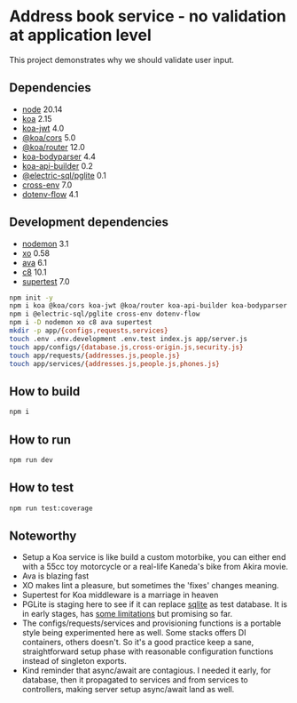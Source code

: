 # Address book service - no validation at application level

This project demonstrates why we should validate user input.

## Dependencies

- [node][node] 20.14
- [koa][koa] 2.15
- [koa-jwt][koa-jwt] 4.0
- [@koa/cors][koa-cors] 5.0
- [@koa/router][koa-router] 12.0
- [koa-bodyparser][koa-bodyparser] 4.4
- [koa-api-builder][koa-api-builder] 0.2
- [@electric-sql/pglite][pglite] 0.1
- [cross-env][cross-env] 7.0
- [dotenv-flow][dotenv-flow] 4.1

## Development dependencies

- [nodemon][nodemon] 3.1
- [xo][xo] 0.58
- [ava][ava] 6.1
- [c8][c8] 10.1
- [supertest][supertest] 7.0

```bash
npm init -y 
npm i koa @koa/cors koa-jwt @koa/router koa-api-builder koa-bodyparser
npm i @electric-sql/pglite cross-env dotenv-flow
npm i -D nodemon xo c8 ava supertest
mkdir -p app/{configs,requests,services}
touch .env .env.development .env.test index.js app/server.js 
touch app/configs/{database.js,cross-origin.js,security.js}
touch app/requests/{addresses.js,people.js}
touch app/services/{addresses.js,people.js,phones.js}
```

## How to build

```bash
npm i
```

## How to run

```bash
npm run dev
```

## How to test

```bash
npm run test:coverage
```

## Noteworthy

- Setup a Koa service is like build a custom motorbike, you can either end with
  a 55cc toy motorcycle or a real-life Kaneda's bike from Akira movie.
- Ava is blazing fast
- XO makes lint a pleasure, but sometimes the 'fixes' changes meaning.
- Supertest for Koa middleware is a marriage in heaven
- PGLite is staging here to see if it can replace [sqlite][sqlite] as test
  database. It is in early stages, has [some limitations][limitations] but
  promising so far.
- The configs/requests/services and provisioning functions is a portable style
  being experimented here as well. Some stacks offers DI containers, others
  doesn't. So it's a good practice keep a sane, straightforward setup phase with
  reasonable configuration functions instead of singleton exports.
- Kind reminder that async/await are contagious. I needed it early, for
  database, then it propagated to services and from services to controllers,
  making server setup async/await land as well.

[node]: https://nodejs.org
[koa]: https://koajs.com
[koa-jwt]: https://www.npmjs.com/package/koa-jwt
[koa-cors]: https://www.npmjs.com/package/@koa/cors
[koa-router]: https://www.npmjs.com/package/koa-router
[koa-bodyparser]: https://www.npmjs.com/package/koa-bodyparser
[koa-api-builder]: https://www.npmjs.com/package/koa-api-builder
[pglite]: https://www.npmjs.com/package/@electric-sql/pglite
[cross-env]: https://www.npmjs.com/package/cross-env
[dotenv-flow]: https://www.npmjs.com/package/dotenv-flow
[nodemon]: <https://www.npmjs.com/package/nodemon>
[xo]: <https://www.npmjs.com/package/xo>
[ava]: <https://www.npmjs.com/package/ava>
[c8]: <https://www.npmjs.com/package/c8>
[supertest]: <https://www.npmjs.com/package/supertest>
[sqlite]: https://sqlite.org
[limitations]: https://github.com/electric-sql/pglite?tab=readme-ov-file#limitations
